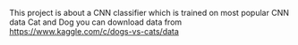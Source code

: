 This project is about a CNN classifier which is trained on most popular CNN data Cat and Dog you can download data from https://www.kaggle.com/c/dogs-vs-cats/data
